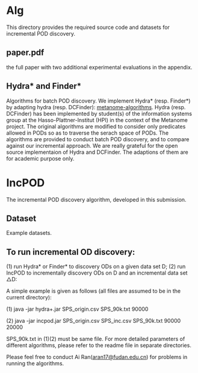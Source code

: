 # Alg
This directory provides the required source code and datasets for incremental POD discovery.

## paper.pdf
the full paper with two additional experimental evaluations in the appendix.

## Hydra* and Finder*
Algorithms for batch POD discovery. We implement Hydra* (resp. Finder*) by adapting hydra (resp. DCFinder): [metanome-algorithms](https://github.com/HPI-Information-Systems/metanome-algorithms).
Hydra (resp. DCFinder) has been implemented by student(s) of the information systems group at the Hasso-Plattner-Institut (HPI) in the context of the Metanome project. 
The original algorithms are modified to consider only predicates allowed in PODs so as to traverse the serach space of PODs. The algorithms are provided to conduct batch POD discovery, and to compare against our incremental approach. We are really grateful for the open source implementaion of Hydra and DCFinder. The adaptions of them are for academic purpose only.

# IncPOD
The incremental POD discovery algorithm, developed in this submission.

## Dataset
Example datasets.

## To run incremental OD discovery:
(1) run Hydra* or Finder* to discovery ODs on a given data set D;
(2) run IncPOD to incrementally discovery ODs on D and an incremental data set △D:

A simple example is given as follows (all files are assumed to be in the current directory):

(1) java -jar hydra+.jar SPS_origin.csv SPS_90k.txt 90000

(2) java -jar incpod.jar SPS_origin.csv SPS_inc.csv SPS_90k.txt 90000 20000

SPS_90k.txt in (1)(2) must be same file.
For more detailed parameters of different algorithms, please refer to the readme file in separate directories.

Please feel free to conduct Ai Ran(aran17@fudan.edu.cn) for problems in running the algorithms.
